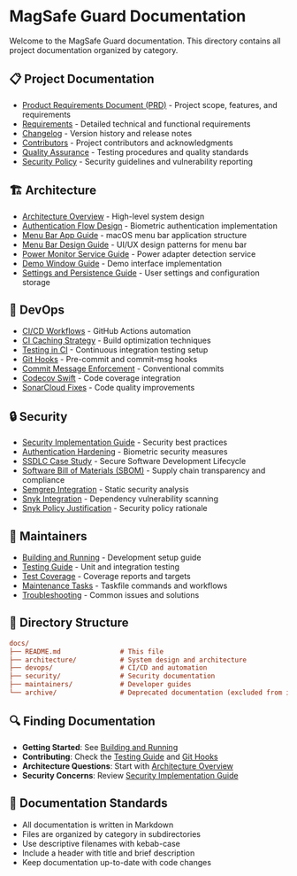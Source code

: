 # MagSafe Guard Documentation

Welcome to the MagSafe Guard documentation. This directory contains all project documentation organized by category.

## 📋 Project Documentation

- [Product Requirements Document (PRD)](PRD.md) - Project scope, features, and requirements
- [Requirements](REQUIREMENTS.md) - Detailed technical and functional requirements
- [Changelog](CHANGELOG.md) - Version history and release notes
- [Contributors](CONTRIBUTORS.md) - Project contributors and acknowledgments
- [Quality Assurance](QA.md) - Testing procedures and quality standards
- [Security Policy](SECURITY.md) - Security guidelines and vulnerability reporting

## 🏗️ Architecture

- [Architecture Overview](architecture/architecture-overview.md) - High-level system design
- [Authentication Flow Design](architecture/auth-flow-design.md) - Biometric authentication implementation
- [Menu Bar App Guide](architecture/menu-bar-app-guide.md) - macOS menu bar application structure
- [Menu Bar Design Guide](architecture/menu-bar-design-guide.md) - UI/UX design patterns for menu bar
- [Power Monitor Service Guide](architecture/power-monitor-service-guide.md) - Power adapter detection service
- [Demo Window Guide](architecture/demo-window-guide.md) - Demo interface implementation
- [Settings and Persistence Guide](architecture/settings-persistence-guide.md) - User settings and configuration storage

## 🔧 DevOps

- [CI/CD Workflows](devops/ci-cd-workflows.md) - GitHub Actions automation
- [CI Caching Strategy](devops/ci-caching-strategy.md) - Build optimization techniques
- [Testing in CI](devops/testing-in-ci.md) - Continuous integration testing setup
- [Git Hooks](devops/git-hooks.md) - Pre-commit and commit-msg hooks
- [Commit Message Enforcement](devops/commit-message-enforcement.md) - Conventional commits
- [Codecov Swift](devops/codecov-swift.md) - Code coverage integration
- [SonarCloud Fixes](devops/sonarcloud-fixes.md) - Code quality improvements

## 🔒 Security

- [Security Implementation Guide](security/security-implementation-guide.md) - Security best practices
- [Authentication Hardening](security/authentication-hardening.md) - Biometric security measures
- [SSDLC Case Study](security/ssdlc-case-study.md) - Secure Software Development Lifecycle
- [Software Bill of Materials (SBOM)](security/sbom-guide.md) - Supply chain transparency and compliance
- [Semgrep Integration](security/semgrep.md) - Static security analysis
- [Snyk Integration](security/snyk-integration.md) - Dependency vulnerability scanning
- [Snyk Policy Justification](security/snyk-evaluatepolicy-justification.md) - Security policy rationale

## 👥 Maintainers

- [Building and Running](maintainers/building-and-running.md) - Development setup guide
- [Testing Guide](maintainers/testing-guide.md) - Unit and integration testing
- [Test Coverage](maintainers/test-coverage.md) - Coverage reports and targets
- [Maintenance Tasks](../tasks/README.md) - Taskfile commands and workflows
- [Troubleshooting](maintainers/troubleshooting.md) - Common issues and solutions

## 📁 Directory Structure

```ini
docs/
├── README.md               # This file
├── architecture/           # System design and architecture
├── devops/                 # CI/CD and automation
├── security/               # Security documentation
├── maintainers/            # Developer guides
└── archive/                # Deprecated documentation (excluded from index)
```

## 🔍 Finding Documentation

- **Getting Started**: See [Building and Running](maintainers/building-and-running.md)
- **Contributing**: Check the [Testing Guide](maintainers/testing-guide.md) and [Git Hooks](devops/git-hooks.md)
- **Architecture Questions**: Start with [Architecture Overview](architecture/architecture-overview.md)
- **Security Concerns**: Review [Security Implementation Guide](security/security-implementation-guide.md)

## 📝 Documentation Standards

- All documentation is written in Markdown
- Files are organized by category in subdirectories
- Use descriptive filenames with kebab-case
- Include a header with title and brief description
- Keep documentation up-to-date with code changes

